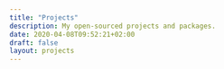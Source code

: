 ```yaml
---
title: "Projects"
description: My open-sourced projects and packages.
date: 2020-04-08T09:52:21+02:00
draft: false
layout: projects
---
```

